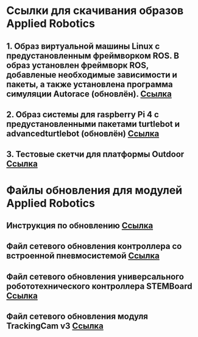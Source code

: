 # Ссылки для скачивания образов Applied Robotics
## 1. Образ виртуальной машины Linux с предустановленным фреймворком ROS. В образ установлен фреймворк ROS, добавленые необходимые зависимости и пакеты, а также установлена программа симуляции Autorace (обновлён). [Ссылка](https://disk.yandex.ru/d/-lS-OY2H0Pbjtw/tb3_oracle "Логин виртуальной машины - tb3 , пароль - 123")

## 2. Образ системы для raspberry Pi 4 c предустановленными пакетами turtlebot и advancedturtlebot (обновлён) [Ссылка](https://disk.yandex.ru/d/Doi1z1vVWr0MDw "Логин виртуальной машины - ubuntu , пароль - 12345678")

## 3. Тестовые скетчи для платформы Outdoor [Ссылка](https://disk.yandex.ru/d/mLkecNHgV5yHJg)

# Файлы обновления для модулей Applied Robotics
## Инструкция по обновлению [Ссылка](https://disk.yandex.ru/i/xmmrCy5__QCDaA)
## Файл сетевого обновления контроллера со встроенной пневмосистемой [Ссылка](https://disk.yandex.ru/d/qb3hVIPqN2dNBw)
## Файл сетевого обновления универсального робототехнического контроллера STEMBoard [Ссылка](https://disk.yandex.ru/d/aUSmJ4IM_rtQLA)
## Файл сетевого обновления модуля TrackingCam v3 [Ссылка](https://disk.yandex.ru/d/OqwaMIex9rBg8g)
